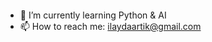  ```   #### Hi, I'm İlayda 👋 

```
- 🌱 I’m currently learning Python & AI
- 📫 How to reach me: ilaydaartik@gmail.com
